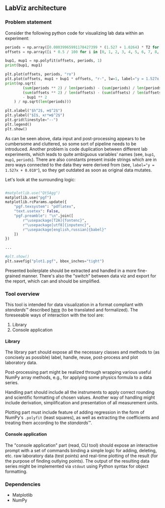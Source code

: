 LabViz architecture
-------------------

### Problem statement
Consider the following python code for visualizing lab data within an
experiment:
```python
periods = np.array([0.00039965991178427399 * (1.527 + 1.0264) * T2 for T2 in (np.array([61.8, 61.95, 62.42, 62.855, 63.55, 64.55, 65.66, 67.17, 68.82, 70.78, 72.68, 74.9, 77.25, 79.85, 81.965, 84.71], dtype=np.float64) / 20) ** 2])
offsets = np.array([i * 0.5 / 100 for i in [0, 1, 2, 3, 4, 5, 6, 7, 8, 9, 10, 11, 12, 13, 14, 15]], dtype=np.float64) ** 2

bup1, mup1 = np.polyfit(offsets, periods, 1)
print(bup1, mup1)

plt.plot(offsets, periods, "ro")
plt.plot(offsets, mup1 + bup1 * offsets, "r-", lw=1, label="y = 1.527x + 0.010")
print(np.sqrt(
        (sum(periods ** 2) / len(periods) - (sum(periods) / len(periods)) ** 2) /
        (sum(offsets ** 2) / len(offsets) - (sum(offsets) / len(offsets)) ** 2)
        - bup1 ** 2
    ) / np.sqrt(len(periods)))

plt.xlabel("$h^2$, м$^2$")
plt.ylabel("$I$, кг*м$^2$")
plt.grid(linestyle="--")
plt.legend()
plt.show()
```
As can be seen above, data input and post-processing appears to be cumbersome
and cluttered, so some sort of pipeline needs to be introduced. Another problem
is code duplication between different lab experiments, which leads to
quite ambiguous variables' names (see, `bup1`, `mup1`, `periods`). There are
also constants present inside strings which are in zero ways connected to the
data they were derived from (see, `label="y = 1.527x + 0.010"`), so they get
outdated as soon as original data mutates.

Let's look at the surrounding logic:
```python

#matplotlib.use("Qt5Agg")
matplotlib.use("pgf")
matplotlib.rcParams.update({
    "pgf.texsystem": "pdflatex",
    "text.usetex": False,
    "pgf.preamble": "\n".join([
        r"\usepackage[T2A]{fontenc}",
        r"\usepackage[utf8]{inputenc}",
        r"\usepackage[english,russian]{babel}"
    ])
})

...

#plt.show()
plt.savefig("plot1.pgf", bbox_inches="tight")
```
Presented boilerplate should be extracted and handled in a more fine-grained
manner. There's also the "switch" between data viz and export for the report,
which can and should be simplified.

### Tool overview

This tool is intended for data visualization in a format compliant with
_standards_&trade; described
[here](https://old.mipt.ru/education/chair/physics/S_I/lab/requirements18.pdf)
(to be translated and formalized).
The foreseeable ways of interaction with the tool are:
1. Library
2. Console application

#### Library
The library part should expose all the necessary classes and methods to
(as concisely as possible) label, handle, reuse, post-process and plot
laboratory data.

Post-processing part might be realized through wrapping various useful NumPy
array methods, e.g., for applying some physics formula to a data series.

Handling part should include all the instruments to apply correct
rounding and scientific formatting of chosen values. Another way of handling
might include derivation, simplification and presentation of all measurement
units.

Plotting part must include feature of adding regression in the form of
NumPy's `.polyfit` (least squares), as well as extracting the coefficients and
treating them according to the _standards_&trade;.

#### Console application
The "console application" part (read, CLI tool) should expose an interactive
prompt with a set of commands binding a simple logic for adding, deleting, etc.
raw laboratory data (test points) and real-time plotting of the result
(for the purpose of finding outlying points). The output of the resulting data
series might be implemented via `stdout` using Python syntax for object
formatting.

### Dependencies
- Matplotlib
- NumPy
